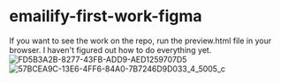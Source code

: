 # emailify-first-work-figma
If you want to see the work on the repo, run the preview.html file in your browser.  I haven't figured out how to do everything yet.
![FD5B3A2B-8277-43FB-ADD9-AED1259707D5](https://user-images.githubusercontent.com/33230300/131266694-5fca35e3-14ee-473f-8378-853bade1bc5a.jpeg)![57BCEA9C-13E6-4FF6-84A0-7B7246D9D033_4_5005_c](https://user-images.githubusercontent.com/33230300/131266576-1a3d648b-3e6f-4f5c-a6cb-09791fd27bef.jpeg)
